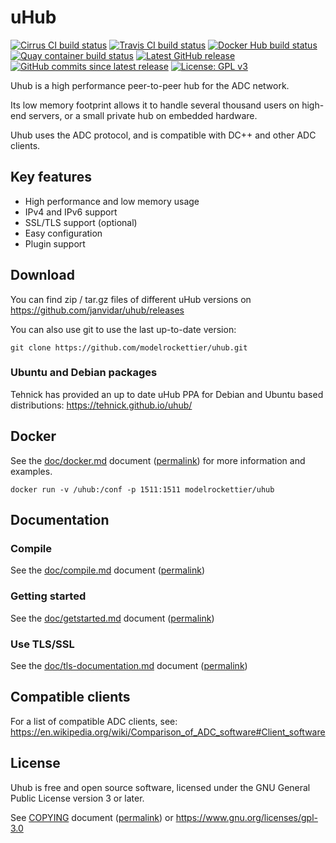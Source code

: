# uHub

[![Cirrus CI build status][cirrus-img]](https://cirrus-ci.com/github/modelrockettier/uhub)
[![Travis CI build status][travis-img]](https://travis-ci.com/modelrockettier/uhub)
[![Docker Hub build status][docker-img]](https://hub.docker.com/r/modelrockettier/uhub)
[![Quay container build status][quay-img]](https://quay.io/repository/modelrockettier/uhub)
[![Latest GitHub release][release-img]](https://github.com/modelrockettier/uhub/releases)
[![GitHub commits since latest release][commits-img]](https://github.com/modelrockettier/uhub/commits/master)
[![License: GPL v3][license-img]](https://www.gnu.org/licenses/gpl-3.0)

[cirrus-img]:  https://img.shields.io/cirrus/github/modelrockettier/uhub/master?label=cirrus%20build&logo=cirrus-ci "Cirrus CI build status"
[travis-img]:  https://img.shields.io/travis/com/modelrockettier/uhub/master?label=travis%20build&logo=travis "Travis CI build status"
[docker-img]:  https://img.shields.io/docker/cloud/build/modelrockettier/uhub?label=docker%20hub&logo=docker "Docker Hub build status"
[quay-img]:    https://quay.io/repository/modelrockettier/uhub/status "Quay container build status"
[release-img]: https://img.shields.io/github/v/release/moderockettier/uhub "Latest GitHub release"
[commits-img]: https://img.shields.io/github/commits-since/modelrockettier/uhub/latest/master?sort=semver "GitHub commits since latest release"
[license-img]: https://img.shields.io/badge/License-GPLv3-blue.svg "License"


Uhub is a high performance peer-to-peer hub for the ADC network.

Its low memory footprint allows it to handle several thousand users on
high-end servers, or a small private hub on embedded hardware.

Uhub uses the ADC protocol, and is compatible with DC++ and other ADC clients.

## Key features

 - High performance and low memory usage
 - IPv4 and IPv6 support
 - SSL/TLS support (optional)
 - Easy configuration
 - Plugin support

## Download

You can find zip / tar.gz files of different uHub versions on
https://github.com/janvidar/uhub/releases

You can also use git to use the last up-to-date version:
```shell
git clone https://github.com/modelrockettier/uhub.git
```

### Ubuntu and Debian packages

Tehnick has provided an up to date uHub PPA for Debian and Ubuntu based
distributions: https://tehnick.github.io/uhub/

## Docker

See the [doc/docker.md](doc/docker.md) document
([permalink](https://github.com/modelrockettier/uhub/blob/master/doc/docker.md))
for more information and examples.

```shell
docker run -v /uhub:/conf -p 1511:1511 modelrockettier/uhub
```

## Documentation

### Compile

See the [doc/compile.md](doc/compile.md) document
([permalink](https://github.com/modelrockettier/uhub/blob/master/doc/compile.md))

### Getting started

See the [doc/getstarted.md](doc/getstarted.md) document
([permalink](https://github.com/modelrockettier/uhub/blob/master/doc/getstarted.md))

### Use TLS/SSL

See the [doc/tls-documentation.md](doc/tls-documentation.md) document
([permalink](https://github.com/modelrockettier/uhub/blob/master/doc/tls-documentation.md))

## Compatible clients

For a list of compatible ADC clients, see:
<https://en.wikipedia.org/wiki/Comparison_of_ADC_software#Client_software>

## License

Uhub is free and open source software, licensed under the
GNU General Public License version 3 or later.

See [COPYING](COPYING) document
([permalink](https://github.com/janvidar/uhub/blob/master/COPYING))
or <https://www.gnu.org/licenses/gpl-3.0>
